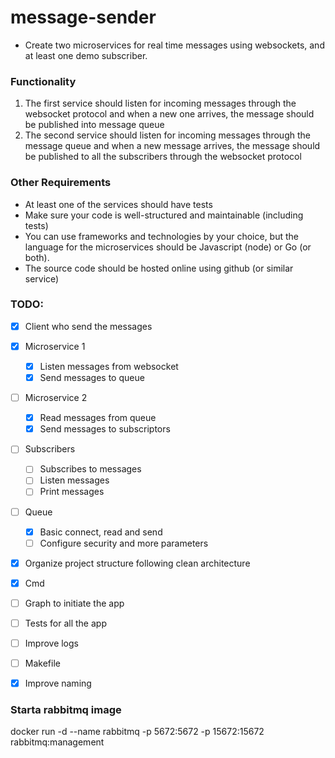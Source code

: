 # message-sender

- Create two microservices for real time messages using websockets, and at least one demo subscriber.
### Functionality
1. The first service should listen for incoming messages through the websocket protocol and when a new one arrives, the message should be published into message queue
2. The second service should listen for incoming messages through the message queue and when a new message arrives, the message should be published to all the subscribers through the websocket protocol
### Other Requirements
- At least one of the services should have tests
- Make sure your code is well-structured and maintainable (including tests)
- You can use frameworks and technologies by your choice, but the language for the microservices should be Javascript (node) or Go (or both).
- The source code should be hosted online using github (or similar service)

### TODO:

- [X] Client who send the messages
- [X] Microservice 1
    - [X] Listen messages from websocket
    - [X] Send messages to queue
- [ ] Microservice 2
    - [X] Read messages from queue
    - [X] Send messages to subscriptors
- [ ] Subscribers
    - [ ] Subscribes to messages
    - [ ] Listen messages
    - [ ] Print messages
- [ ] Queue
    - [X] Basic connect, read and send
    - [ ] Configure security and more parameters
- [x] Organize project structure following clean architecture
- [x] Cmd
- [ ] Graph to initiate the app
- [ ] Tests for all the app
- [ ] Improve logs
- [ ] Makefile
- [x] Improve naming


### Starta rabbitmq image

docker run -d --name rabbitmq -p 5672:5672 -p 15672:15672 rabbitmq:management